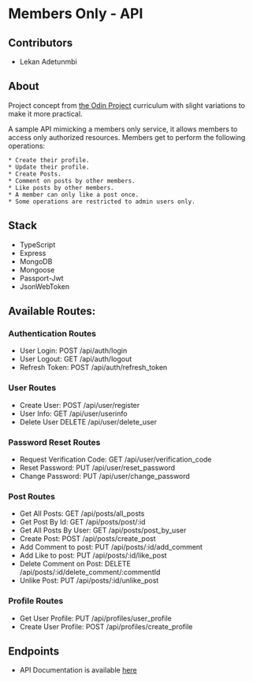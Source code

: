 # Members Only - API

## Contributors

* Lekan Adetunmbi

## About
Project concept from [the Odin Project](https://www.theodinproject.com/paths/full-stack-javascript/courses/nodejs/lessons/members-only) curriculum with slight variations to make it more practical.

A sample API mimicking a members only service, it allows members to access only authorized resources. Members get to perform the following operations:
    
    * Create their profile.
    * Update their profile.
    * Create Posts.
    * Comment on posts by other members.
    * Like posts by other members.
    * A member can only like a post once.
    * Some operations are restricted to admin users only.

## Stack

* TypeScript
* Express
* MongoDB
* Mongoose
* Passport-Jwt
* JsonWebToken

## Available Routes:

### Authentication Routes
* User Login:                                                   POST /api/auth/login
* User Logout:                                                  GET /api/auth/logout
* Refresh Token:                                                POST /api/auth/refresh_token 

### User Routes
* Create User:                                                  POST /api/user/register
* User Info:                                                    GET /api/user/userinfo
* Delete User                                                   DELETE /api/user/delete_user

### Password Reset Routes
* Request Verification Code:                                    GET /api/user/verification_code
* Reset Password:                                               PUT /api/user/reset_password
* Change Password:                                              PUT /api/user/change_password

### Post Routes
* Get All Posts:                                                GET /api/posts/all_posts
* Get Post By Id:                                               GET /api/posts/post/:id
* Get All Posts By User:                                        GET /api/posts/post_by_user
* Create Post:                                                  POST /api/posts/create_post
* Add Comment to post:                                          PUT /api/posts/:id/add_comment
* Add Like to post:                                             PUT /api/posts/:id/like_post
* Delete Comment on Post:                                       DELETE /api/posts/:id/delete_comment/:commentId
* Unlike Post:                                                  PUT /api/posts/:id/unlike_post

### Profile Routes
* Get User Profile:                                             PUT /api/profiles/user_profile
* Create User Profile:                                          POST /api/profiles/create_profile

## Endpoints 

* API Documentation is available [here](https://mbo.herokuapp.com/api-docs)
